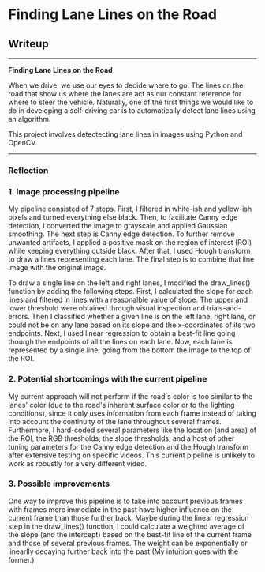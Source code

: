 # **Finding Lane Lines on the Road** 

## Writeup

---

**Finding Lane Lines on the Road**

When we drive, we use our eyes to decide where to go.  The lines on the road that show us where the lanes are act as our constant reference for where to steer the vehicle.  Naturally, one of the first things we would like to do in developing a self-driving car is to automatically detect lane lines using an algorithm.

This project involves detectecting lane lines in images using Python and OpenCV.


[//]: # (Image References)

[image1]: ./examples/grayscale.jpg "Grayscale"

---

### Reflection

### 1. Image processing pipeline

My pipeline consisted of 7 steps. First, I filtered in white-ish and yellow-ish pixels and turned everything else black. Then, to facilitate Canny edge detection, I converted the image to grayscale and applied Gaussian smoothing. The next step is Canny edge detection. To further remove unwanted artifacts, I applied a positive mask on the region of interest (ROI) while keeping everything outside black. After that, I used Hough transform to draw a lines representing each lane. The final step is to combine that line image with the original image. 

To draw a single line on the left and right lanes, I modified the draw_lines() function by adding the following steps. First, I calculated the slope for each lines and filtered in lines with a reasonalble value of slope. The upper and lower threshold were obtained through visual inspection and trials-and-errors. Then I classified whether a given line is on the left lane, right lane, or could not be on any lane based on its slope and the x-coordinates of its two endpoints. Next, I used linear regression to obtain a best-fit line going thourgh the endpoints of all the lines on each lane. Now, each lane is represented by a single line, going from the bottom the image to the top of the ROI.


### 2. Potential shortcomings with the current pipeline


My current approach will not perform if the road's color is too similar to the lanes' color (due to the road's inherent surface color or to the lighting conditions), since it only uses information from each frame instead of taking into account the continuity of the lane throughout several frames. Furthermore, I hard-coded several parameters like the location (and area) of the ROI, the RGB thresholds, the slope thresholds, and a host of other tuning parameters for the Canny edge detection and the Hough transform after extensive testing on specific videos. This current pipeline is unlikely to work as robustly for a very different video.


### 3. Possible improvements

One way to improve this pipeline is to take into account previous frames with frames more immediate in the past have higher influence on the current frame than those further back. Maybe during the linear regression step in the draw_lines() function, I could calculate a weighted average of the slope (and the intercept) based on the best-fit line of the current frame and those of several previous frames. The weight can be exponentially or linearlly decaying further back into the past (My intuition goes with the former.) 
